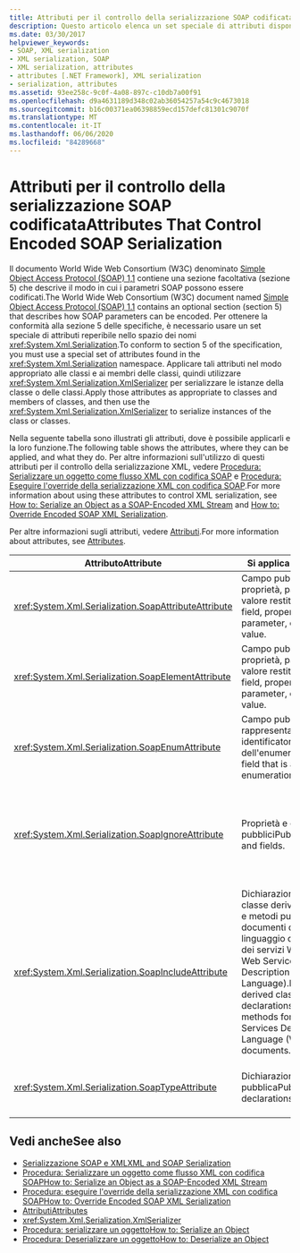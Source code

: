 ```yaml
---
title: Attributi per il controllo della serializzazione SOAP codificata
description: Questo articolo elenca un set speciale di attributi disponibili nello spazio dei nomi System. XML. Serialization necessario per conformarsi alla specifica SOAP.
ms.date: 03/30/2017
helpviewer_keywords:
- SOAP, XML serialization
- XML serialization, SOAP
- XML serialization, attributes
- attributes [.NET Framework], XML serialization
- serialization, attributes
ms.assetid: 93ee258c-9c0f-4a08-897c-c10db7a00f91
ms.openlocfilehash: d9a4631189d348c02ab36054257a54c9c4673018
ms.sourcegitcommit: b16c00371ea06398859ecd157defc81301c9070f
ms.translationtype: MT
ms.contentlocale: it-IT
ms.lasthandoff: 06/06/2020
ms.locfileid: "84289668"
---
```

# <a name="attributes-that-control-encoded-soap-serialization"></a><span data-ttu-id="45827-103">Attributi per il controllo della serializzazione SOAP codificata</span><span class="sxs-lookup"><span data-stu-id="45827-103">Attributes That Control Encoded SOAP Serialization</span></span>

<span data-ttu-id="45827-104">Il documento World Wide Web Consortium (W3C) denominato [Simple Object Access Protocol (SOAP) 1,1](https://www.w3.org/TR/2000/NOTE-SOAP-20000508/) contiene una sezione facoltativa (sezione 5) che descrive il modo in cui i parametri SOAP possono essere codificati.</span><span class="sxs-lookup"><span data-stu-id="45827-104">The World Wide Web Consortium (W3C) document named [Simple Object Access Protocol (SOAP) 1.1](https://www.w3.org/TR/2000/NOTE-SOAP-20000508/) contains an optional section (section 5) that describes how SOAP parameters can be encoded.</span></span> <span data-ttu-id="45827-105">Per ottenere la conformità alla sezione 5 delle specifiche, è necessario usare un set speciale di attributi reperibile nello spazio dei nomi <xref:System.Xml.Serialization>.</span><span class="sxs-lookup"><span data-stu-id="45827-105">To conform to section 5 of the specification, you must use a special set of attributes found in the <xref:System.Xml.Serialization> namespace.</span></span> <span data-ttu-id="45827-106">Applicare tali attributi nel modo appropriato alle classi e ai membri delle classi, quindi utilizzare <xref:System.Xml.Serialization.XmlSerializer> per serializzare le istanze della classe o delle classi.</span><span class="sxs-lookup"><span data-stu-id="45827-106">Apply those attributes as appropriate to classes and members of classes, and then use the <xref:System.Xml.Serialization.XmlSerializer> to serialize instances of the class or classes.</span></span>

<span data-ttu-id="45827-107">Nella seguente tabella sono illustrati gli attributi, dove è possibile applicarli e la loro funzione.</span><span class="sxs-lookup"><span data-stu-id="45827-107">The following table shows the attributes, where they can be applied, and what they do.</span></span> <span data-ttu-id="45827-108">Per altre informazioni sull'utilizzo di questi attributi per il controllo della serializzazione XML, vedere [Procedura: Serializzare un oggetto come flusso XML con codifica SOAP](how-to-serialize-an-object-as-a-soap-encoded-xml-stream.md) e [Procedura: Eseguire l'override della serializzazione XML con codifica SOAP](how-to-override-encoded-soap-xml-serialization.md).</span><span class="sxs-lookup"><span data-stu-id="45827-108">For more information about using these attributes to control XML serialization, see [How to: Serialize an Object as a SOAP-Encoded XML Stream](how-to-serialize-an-object-as-a-soap-encoded-xml-stream.md) and [How to: Override Encoded SOAP XML Serialization](how-to-override-encoded-soap-xml-serialization.md).</span></span>

<span data-ttu-id="45827-109">Per altre informazioni sugli attributi, vedere [Attributi](../attributes/index.md).</span><span class="sxs-lookup"><span data-stu-id="45827-109">For more information about attributes, see [Attributes](../attributes/index.md).</span></span>

|<span data-ttu-id="45827-110">Attributo</span><span class="sxs-lookup"><span data-stu-id="45827-110">Attribute</span></span>|<span data-ttu-id="45827-111">Si applica a</span><span class="sxs-lookup"><span data-stu-id="45827-111">Applies to</span></span>|<span data-ttu-id="45827-112">Specifica</span><span class="sxs-lookup"><span data-stu-id="45827-112">Specifies</span></span>|
|---------------|----------------|---------------|
|<xref:System.Xml.Serialization.SoapAttributeAttribute>|<span data-ttu-id="45827-113">Campo pubblico, proprietà, parametro o valore restituito.</span><span class="sxs-lookup"><span data-stu-id="45827-113">Public field, property, parameter, or return value.</span></span>|<span data-ttu-id="45827-114">Il membro della classe sarà serializzato come attributo XML.</span><span class="sxs-lookup"><span data-stu-id="45827-114">The class member will be serialized as an XML attribute.</span></span>|
|<xref:System.Xml.Serialization.SoapElementAttribute>|<span data-ttu-id="45827-115">Campo pubblico, proprietà, parametro o valore restituito.</span><span class="sxs-lookup"><span data-stu-id="45827-115">Public field, property, parameter, or return value.</span></span>|<span data-ttu-id="45827-116">La classe verrà serializzata come elemento XML.</span><span class="sxs-lookup"><span data-stu-id="45827-116">The class will be serialized as an XML element.</span></span>|
|<xref:System.Xml.Serialization.SoapEnumAttribute>|<span data-ttu-id="45827-117">Campo pubblico che rappresenta un identificatore dell'enumerazione.</span><span class="sxs-lookup"><span data-stu-id="45827-117">Public field that is an enumeration identifier.</span></span>|<span data-ttu-id="45827-118">Il nome dell'elemento di un membro dell'enumerazione.</span><span class="sxs-lookup"><span data-stu-id="45827-118">The element name of an enumeration member.</span></span>|
|<xref:System.Xml.Serialization.SoapIgnoreAttribute>|<span data-ttu-id="45827-119">Proprietà e campi pubblici</span><span class="sxs-lookup"><span data-stu-id="45827-119">Public properties and fields.</span></span>|<span data-ttu-id="45827-120">La proprietà o il campo devono essere ignorati se la classe che li contiene è serializzata.</span><span class="sxs-lookup"><span data-stu-id="45827-120">The property or field should be ignored when the containing class is serialized.</span></span>|
|<xref:System.Xml.Serialization.SoapIncludeAttribute>|<span data-ttu-id="45827-121">Dichiarazioni della classe derivata pubblica e metodi pubblici per i documenti del linguaggio di descrizione dei servizi Web (WSDL, Web Services Description Language).</span><span class="sxs-lookup"><span data-stu-id="45827-121">Public-derived class declarations and public methods for Web Services Description Language (WSDL) documents.</span></span>|<span data-ttu-id="45827-122">Il tipo deve essere incluso durante la generazione degli schemi (per essere riconosciuto se serializzato).</span><span class="sxs-lookup"><span data-stu-id="45827-122">The type should be included when generating schemas (to be recognized when serialized).</span></span>|
|<xref:System.Xml.Serialization.SoapTypeAttribute>|<span data-ttu-id="45827-123">Dichiarazioni di classe pubblica</span><span class="sxs-lookup"><span data-stu-id="45827-123">Public class declarations.</span></span>|<span data-ttu-id="45827-124">La classe deve essere serializzata come un tipo XML.</span><span class="sxs-lookup"><span data-stu-id="45827-124">The class should be serialized as an XML type.</span></span>|

## <a name="see-also"></a><span data-ttu-id="45827-125">Vedi anche</span><span class="sxs-lookup"><span data-stu-id="45827-125">See also</span></span>

- [<span data-ttu-id="45827-126">Serializzazione SOAP e XML</span><span class="sxs-lookup"><span data-stu-id="45827-126">XML and SOAP Serialization</span></span>](xml-and-soap-serialization.md)
- [<span data-ttu-id="45827-127">Procedura: Serializzare un oggetto come flusso XML con codifica SOAP</span><span class="sxs-lookup"><span data-stu-id="45827-127">How to: Serialize an Object as a SOAP-Encoded XML Stream</span></span>](how-to-serialize-an-object-as-a-soap-encoded-xml-stream.md)
- [<span data-ttu-id="45827-128">Procedura: eseguire l'override della serializzazione XML con codifica SOAP</span><span class="sxs-lookup"><span data-stu-id="45827-128">How to: Override Encoded SOAP XML Serialization</span></span>](how-to-override-encoded-soap-xml-serialization.md)
- [<span data-ttu-id="45827-129">Attributi</span><span class="sxs-lookup"><span data-stu-id="45827-129">Attributes</span></span>](../attributes/index.md)
- <xref:System.Xml.Serialization.XmlSerializer>
- [<span data-ttu-id="45827-130">Procedura: serializzare un oggetto</span><span class="sxs-lookup"><span data-stu-id="45827-130">How to: Serialize an Object</span></span>](how-to-serialize-an-object.md)
- [<span data-ttu-id="45827-131">Procedura: Deserializzare un oggetto</span><span class="sxs-lookup"><span data-stu-id="45827-131">How to: Deserialize an Object</span></span>](how-to-deserialize-an-object.md)
